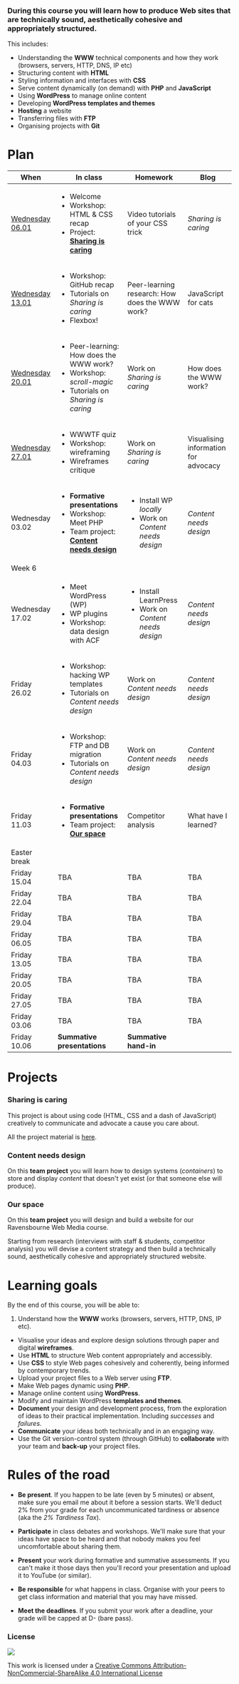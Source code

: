 ### During this course you will learn how to produce Web sites that are technically sound, aesthetically cohesive and appropriately structured.

This includes:

* Understanding the **WWW** technical components and how they work (browsers, servers, HTTP, DNS, IP etc)
* Structuring content with **HTML**
* Styling information and interfaces with **CSS**
* Serve content dynamically (on demand) with **PHP** and **JavaScript**
* Using **WordPress** to manage online content  
* Developing **WordPress templates and themes**
* **Hosting** a website
* Transferring files with **FTP**  
* Organising projects with **Git**

<!--* **Project management** basics: listing and prioritising tasks, tracking and evaluating progress, getting things done-->


# Plan

When | In class | Homework | Blog 
---- | -------- | -------- | ----
[Wednesday<br>06.01](sessions/01)| <ul><li>Welcome <li>Workshop: HTML & CSS recap <li>Project: [**Sharing is caring**](#sharing-is-caring) | Video tutorials of your CSS trick | *Sharing is caring*
[Wednesday<br>13.01](sessions/02)| <ul><li>Workshop: GitHub recap <li>Tutorials on *Sharing is caring* <li>Flexbox! | Peer-learning research: How does the WWW work? | JavaScript for cats
[Wednesday<br>20.01](sessions/03)| <ul><li>Peer-learning: How does the WWW work? <li>Workshop: *scroll-magic* <li>Tutorials on *Sharing is caring* | Work on *Sharing is caring* | How does the WWW work?
[Wednesday<br>27.01](sessions/04)| <ul><li>WWWTF quiz <li>Workshop: wireframing <li>Wireframes critique | Work on *Sharing is caring* | Visualising information for advocacy
Wednesday<br>03.02| <ul><li>**Formative presentations** <li>Workshop: Meet PHP <li>Team project: [**Content needs design**](#content-needs-design) | <ul><li>Install WP *locally* <li>Work on *Content needs design* | *Content needs design* 
Week 6| | | 
Wednesday<br>17.02| <ul><li>Meet WordPress (WP) <li>WP plugins <li>Workshop: data design with ACF | <ul><li>Install LearnPress <li>Work on *Content needs design* | *Content needs design*  
Friday<br>26.02| <ul><li>Workshop: hacking WP templates <li>Tutorials on *Content needs design* | Work on *Content needs design* | *Content needs design* 
Friday<br>04.03| <ul><li>Workshop: FTP and DB migration <li>Tutorials on *Content needs design* | Work on *Content needs design* | *Content needs design* 
Friday<br>11.03| <ul><li>**Formative presentations** <li>Team project: [**Our space**](#our-space) | Competitor analysis | What have I learned?
Easter break| | | 
Friday<br>15.04| TBA | TBA | TBA
Friday<br>22.04| TBA | TBA | TBA 
Friday<br>29.04| TBA | TBA | TBA 
Friday<br>06.05| TBA | TBA | TBA 
Friday<br>13.05| TBA | TBA | TBA 
Friday<br>20.05| TBA | TBA | TBA 
Friday<br>27.05| TBA | TBA | TBA 
Friday<br>03.06| TBA | TBA | TBA 
Friday<br>10.06| **Summative presentations** |  **Summative hand-in** | 


# Projects

### Sharing is caring

This project is about using code (HTML, CSS and a dash of JavaScript) creatively to communicate and advocate a cause you care about.

All the project material is [here](projects/sharing-is-caring).

### Content needs design

On this **team project** you will learn how to design systems (*containers*) to store and display *content* that doesn't yet exist (or that someone else will produce).   

<!--All the project material is [here](projects/).-->

### Our space

On this **team project** you will design and build a website for our Ravensbourne Web Media course.

Starting from research (interviews with staff & students, competitor analysis) you will devise a content strategy and then build a technically sound, aesthetically cohesive and appropriately structured website.

<!--All the project material is [here](projects/).-->


# Learning goals

By the end of this course, you will be able to:

1. Understand how the **WWW** works (browsers, servers, HTTP, DNS, IP etc).
* Visualise your ideas and explore design solutions through paper and digital **wireframes**.
* Use **HTML** to structure Web content appropriately and accessibly.  
* Use **CSS** to style Web pages cohesively and coherently, being informed by contemporary trends. 
* Upload your project files to a Web server using **FTP**.
* Make Web pages dynamic using **PHP**.
* Manage online content using **WordPress**.
* Modify and maintain WordPress **templates and themes**.
* **Document** your design and development process, from the exploration of ideas to their practical implementation. Including *successes* and *failures*.
* **Communicate** your ideas both technically and in an engaging way.
* Use the Git version-control system (through GitHub) to **collaborate** with your team and **back-up** your project files.


# Rules of the road

* **Be present**. If you happen to be late (even by 5 minutes) or absent, make sure you email me about it before a session starts. We'll deduct 2% from your grade for each uncommunicated tardiness or absence (aka the *2% Tardiness Tax*).

* **Participate** in class debates and workshops. We'll make sure that your ideas have space to be heard and that nobody makes you feel uncomfortable about sharing them.

* **Present** your work during formative and summative assessments. If you can't make it those days then you'll record your presentation and upload it to YouTube (or similar).

* **Be responsible** for what happens in class. Organise with your peers to get class information and material that you may have missed.

* **Meet the deadlines**. If you submit your work after a deadline, your grade will be capped at D- (bare pass).


### License

[![](https://i.creativecommons.org/l/by-nc-sa/4.0/88x31.png)](http://creativecommons.org/licenses/by-nc-sa/4.0)

This work is licensed under a [Creative Commons Attribution-NonCommercial-ShareAlike 4.0 International License ](http://creativecommons.org/licenses/by-nc-sa/4.0)